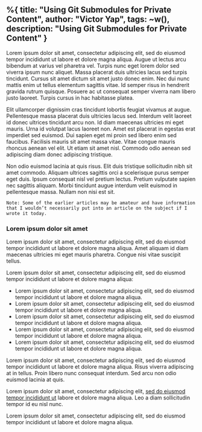 %{
  title: "Using Git Submodules for Private Content",
  author: "Victor Yap",
  tags: ~w(),
  description: "Using Git Submodules for Private Content"
}
---

Lorem ipsum dolor sit amet, consectetur adipiscing elit, sed do eiusmod tempor incididunt ut labore et dolore magna aliqua. Augue ut lectus arcu bibendum at varius vel pharetra vel. Turpis nunc eget lorem dolor sed viverra ipsum nunc aliquet. Massa placerat duis ultricies lacus sed turpis tincidunt. Cursus sit amet dictum sit amet justo donec enim. Nec dui nunc mattis enim ut tellus elementum sagittis vitae. Id semper risus in hendrerit gravida rutrum quisque. Posuere ac ut consequat semper viverra nam libero justo laoreet. Turpis cursus in hac habitasse platea.

Elit ullamcorper dignissim cras tincidunt lobortis feugiat vivamus at augue. Pellentesque massa placerat duis ultricies lacus sed. Interdum velit laoreet id donec ultrices tincidunt arcu non. Id diam maecenas ultricies mi eget mauris. Urna id volutpat lacus laoreet non. Amet est placerat in egestas erat imperdiet sed euismod. Dui sapien eget mi proin sed libero enim sed faucibus. Facilisis mauris sit amet massa vitae. Vitae congue mauris rhoncus aenean vel elit. Ut etiam sit amet nisl. Commodo odio aenean sed adipiscing diam donec adipiscing tristique.


Non odio euismod lacinia at quis risus. Elit duis tristique sollicitudin nibh sit amet commodo. Aliquam ultrices sagittis orci a scelerisque purus semper eget duis. Ipsum consequat nisl vel pretium lectus. Pretium vulputate sapien nec sagittis aliquam. Morbi tincidunt augue interdum velit euismod in pellentesque massa. Nullam non nisi est sit.

```
Note: Some of the earlier articles may be amateur and have information that I wouldn’t necessarily put into an article on the subject if I wrote it today.
```

### Lorem ipsum dolor sit amet

Lorem ipsum dolor sit amet, consectetur adipiscing elit, sed do eiusmod tempor incididunt ut labore et dolore magna aliqua. Amet aliquam id diam maecenas ultricies mi eget mauris pharetra. Congue nisi vitae suscipit tellus.

Lorem ipsum dolor sit amet, consectetur adipiscing elit, sed do eiusmod tempor incididunt ut labore et dolore magna aliqua:

* Lorem ipsum dolor sit amet, consectetur adipiscing elit, sed do eiusmod tempor incididunt ut labore et dolore magna aliqua.
* Lorem ipsum dolor sit amet, consectetur adipiscing elit, sed do eiusmod tempor incididunt ut labore et dolore magna aliqua.
* Lorem ipsum dolor sit amet, consectetur adipiscing elit, sed do eiusmod tempor incididunt ut labore et dolore magna aliqua.
* Lorem ipsum dolor sit amet, consectetur adipiscing elit, sed do eiusmod tempor incididunt ut labore et dolore magna aliqua.
* Lorem ipsum dolor sit amet, consectetur adipiscing elit, sed do eiusmod tempor incididunt ut labore et dolore magna aliqua.

Lorem ipsum dolor sit amet, consectetur adipiscing elit, sed do eiusmod tempor incididunt ut labore et dolore magna aliqua. Risus viverra adipiscing at in tellus. Proin libero nunc consequat interdum. Sed arcu non odio euismod lacinia at quis.

Lorem ipsum dolor sit amet, consectetur adipiscing elit, [sed do eiusmod tempor incididunt ut](/blog) labore et dolore magna aliqua. Leo a diam sollicitudin tempor id eu nisl nunc.

Lorem ipsum dolor sit amet, consectetur adipiscing elit, sed do eiusmod tempor incididunt ut labore et dolore magna aliqua.
